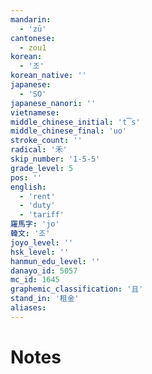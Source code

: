 ```yaml
---
mandarin:
  - 'zū'
cantonese:
  - zou1
korean:
  - '조'
korean_native: ''
japanese:
  - 'SO'
japanese_nanori: ''
vietnamese:
middle_chinese_initial: 't͡s'
middle_chinese_final: 'uo'
stroke_count: ''
radical: '禾'
skip_number: '1-5-5'
grade_level: 5
pos: ''
english:
  - 'rent'
  - 'duty'
  - 'tariff'
羅馬字: 'jo'
韓文: '조'
joyo_level: ''
hsk_level: ''
hanmun_edu_level: ''
danayo_id: 5057
mc_id: 1645
graphemic_classification: '且'
stand_in: '租金'
aliases:
---
```


# Notes
